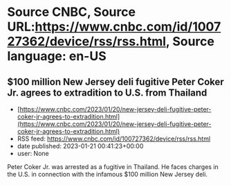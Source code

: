 # Source CNBC, Source URL:https://www.cnbc.com/id/100727362/device/rss/rss.html, Source language: en-US

## $100 million New Jersey deli fugitive Peter Coker Jr. agrees to extradition to U.S. from Thailand
 - [https://www.cnbc.com/2023/01/20/new-jersey-deli-fugitive-peter-coker-jr-agrees-to-extradition.html](https://www.cnbc.com/2023/01/20/new-jersey-deli-fugitive-peter-coker-jr-agrees-to-extradition.html)
 - RSS feed: https://www.cnbc.com/id/100727362/device/rss/rss.html
 - date published: 2023-01-21 00:41:23+00:00
 - user: None

Peter Coker Jr. was arrested as a fugitive in Thailand. He faces charges in the U.S. in connection with the infamous $100 million New Jersey deli.
